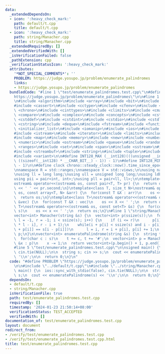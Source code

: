 ```yaml
---
data:
  _extendedDependsOn:
  - icon: ':heavy_check_mark:'
    path: default/t.cpp
    title: default/t.cpp
  - icon: ':heavy_check_mark:'
    path: string/Manacher.cpp
    title: string/Manacher.cpp
  _extendedRequiredBy: []
  _extendedVerifiedWith: []
  _isVerificationFailed: false
  _pathExtension: cpp
  _verificationStatusIcon: ':heavy_check_mark:'
  attributes:
    '*NOT_SPECIAL_COMMENTS*': ''
    PROBLEM: https://judge.yosupo.jp/problem/enumerate_palindromes
    links:
    - https://judge.yosupo.jp/problem/enumerate_palindromes
  bundledCode: "#line 1 \"test/enumerate_palindromes.test.cpp\"\n#define PROBLEM \"\
    https://judge.yosupo.jp/problem/enumerate_palindromes\"\n\n#line 1 \"default/t.cpp\"\
    \n#include <algorithm>\n#include <array>\n#include <bit>\n#include <bitset>\n\
    #include <cassert>\n#include <cctype>\n#include <cfenv>\n#include <cfloat>\n#include\
    \ <chrono>\n#include <cinttypes>\n#include <climits>\n#include <cmath>\n#include\
    \ <compare>\n#include <complex>\n#include <concepts>\n#include <cstdarg>\n#include\
    \ <cstddef>\n#include <cstdint>\n#include <cstdio>\n#include <cstdlib>\n#include\
    \ <cstring>\n#include <deque>\n#include <fstream>\n#include <functional>\n#include\
    \ <initializer_list>\n#include <iomanip>\n#include <ios>\n#include <iostream>\n\
    #include <istream>\n#include <iterator>\n#include <limits>\n#include <list>\n\
    #include <map>\n#include <memory>\n#include <new>\n#include <numbers>\n#include\
    \ <numeric>\n#include <ostream>\n#include <queue>\n#include <random>\n#include\
    \ <ranges>\n#include <set>\n#include <span>\n#include <sstream>\n#include <stack>\n\
    #include <streambuf>\n#include <string>\n#include <tuple>\n#include <type_traits>\n\
    #include <variant>\n\n#define INT128_MAX (__int128)(((unsigned __int128) 1 <<\
    \ ((sizeof(__int128) * __CHAR_BIT__) - 1)) - 1)\n#define INT128_MIN (-INT128_MAX\
    \ - 1)\n\n#define clock chrono::steady_clock::now().time_since_epoch().count()\n\
    \nnamespace R = std::ranges;\nnamespace V = std::views;\n\nusing namespace std;\n\
    \nusing ll = long long;\nusing ull = unsigned long long;\nusing ldb = long double;\n\
    using pii = pair<int, int>;\nusing pll = pair<ll, ll>;\n\ntemplate<class T>\n\
    ostream& operator<<(ostream& os, const pair<T, T> pr) {\n  return os << pr.first\
    \ << ' ' << pr.second;\n}\ntemplate<class T, size_t N>\nostream& operator<<(ostream&\
    \ os, const array<T, N> &arr) {\n  for(const T &X : arr)\n    os << X << ' ';\n\
    \  return os;\n}\ntemplate<class T>\nostream& operator<<(ostream& os, const vector<T>\
    \ &vec) {\n  for(const T &X : vec)\n    os << X << ' ';\n  return os;\n}\ntemplate<class\
    \ T>\nostream& operator<<(ostream& os, const set<T> &s) {\n  for(const T &x :\
    \ s)\n    os << x << ' ';\n  return os;\n}\n#line 1 \"string/Manacher.cpp\"\n\
    vector<int> Manacher(string &s) {\n  vector<int> p(ssize(s));\n  for(int i = 0,\
    \ l = -1, r = -1; i < ssize(s); i++) {\n    if (i <= r)\n      p[i] = min(p[2\
    \ * l - i], r - i + 1);\n    while(i + p[i] < ssize(s) and i - p[i] >= 0 and s[i\
    \ + p[i]] == s[i - p[i]])\n      l = i, r = i + p[i], p[i] += 1;\n  }\n\n  return\
    \ p;\n}\n\nvector<int> enumeratePalindrome(string &s) {\n  string t = \"#\";\n\
    \  for(char c : s)\n    t += c, t += '#';\n  vector<int> p = Manacher(t);\n  for(int\
    \ &x : p)\n    x -= 1;\n  return vector<int>(p.begin() + 1, p.end() - 1);\n}\n\
    #line 5 \"test/enumerate_palindromes.test.cpp\"\n\nsigned main() {\n  ios::sync_with_stdio(false),\
    \ cin.tie(NULL);\n\n  string s; cin >> s;\n  cout << enumeratePalindrome(s) <<\
    \ '\\n';\n\n  return 0;\n}\n"
  code: "#define PROBLEM \"https://judge.yosupo.jp/problem/enumerate_palindromes\"\
    \n\n#include \"../default/t.cpp\"\n#include \"../string/Manacher.cpp\"\n\nsigned\
    \ main() {\n  ios::sync_with_stdio(false), cin.tie(NULL);\n\n  string s; cin >>\
    \ s;\n  cout << enumeratePalindrome(s) << '\\n';\n\n  return 0;\n}\n"
  dependsOn:
  - default/t.cpp
  - string/Manacher.cpp
  isVerificationFile: true
  path: test/enumerate_palindromes.test.cpp
  requiredBy: []
  timestamp: '2024-01-23 21:50:14+08:00'
  verificationStatus: TEST_ACCEPTED
  verifiedWith: []
documentation_of: test/enumerate_palindromes.test.cpp
layout: document
redirect_from:
- /verify/test/enumerate_palindromes.test.cpp
- /verify/test/enumerate_palindromes.test.cpp.html
title: test/enumerate_palindromes.test.cpp
---
```

